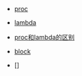 * [proc](proc/index)
* [lambda](lambda/index)

* [proc和lambda的区别](proc-lambda-diff/index)

* [block](block/index)

* []